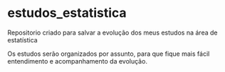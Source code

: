 # estudos_estatistica
Repositorio criado para salvar a evolução dos meus estudos na área de estatística

Os estudos serão organizados por assunto, para que fique mais fácil entendimento e acompanhamento da evolução.
